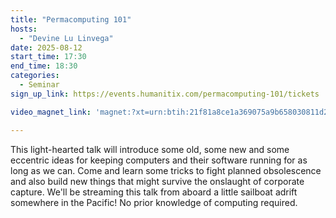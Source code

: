 ```yaml
---
title: "Permacomputing 101"
hosts:
  - "Devine Lu Linvega"
date: 2025-08-12
start_time: 17:30
end_time: 18:30
categories:
  - Seminar
sign_up_link: https://events.humanitix.com/permacomputing-101/tickets

video_magnet_link: 'magnet:?xt=urn:btih:21f81a8ce1a369075a9b658030811d2c127ca580&dn=Permacomputing-101.mp4&tr=udp%3A%2F%2Ftracker.leechers-paradise.org%3A6969&tr=udp%3A%2F%2Ftracker.coppersurfer.tk%3A6969&tr=udp%3A%2F%2Ftracker.opentrackr.org%3A1337&tr=udp%3A%2F%2Fexplodie.org%3A6969&tr=udp%3A%2F%2Ftracker.empire-js.us%3A1337&tr=wss%3A%2F%2Ftracker.btorrent.xyz&tr=wss%3A%2F%2Ftracker.openwebtorrent.com'

---
```


This light-hearted talk will introduce some old, some new and some eccentric
ideas for keeping computers and their software running for as long as we can.
Come and learn some tricks to fight planned obsolescence and also build new
things that might survive the onslaught of corporate capture. We'll be
streaming this talk from aboard a little sailboat adrift somewhere in the
Pacific! No prior knowledge of computing required.

